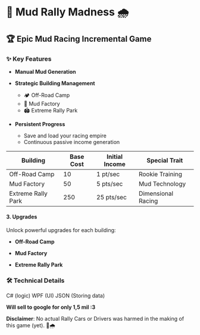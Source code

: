 # 🚜 Mud Rally Madness 🌧️

## 🏆 Epic Mud Racing Incremental Game

### ✨ Key Features

- **Manual Mud Generation**
- **Strategic Building Management**
  - 🏕️ Off-Road Camp
  - 🚜 Mud Factory
  - 🏟️ Extreme Rally Park

- **Persistent Progress**
  - Save and load your racing empire
  - Continuous passive income generation


| Building | Base Cost | Initial Income | Special Trait |
|----------|-----------|----------------|---------------|
| Off-Road Camp | 10 | 1 pt/sec | Rookie Training |
| Mud Factory | 50 | 5 pts/sec | Mud Technology |
| Extreme Rally Park | 250 | 25 pts/sec | Dimensional Racing |

#### 3. Upgrades
Unlock powerful upgrades for each building:
- **Off-Road Camp** 

- **Mud Factory**

- **Extreme Rally Park**

### 🛠️ Technical Details
C# (logic)
WPF (UI)
JSON (Storing data)


**Will sell to google for only 1,5 mil :3**

**Disclaimer**: No actual Rally Cars or Drivers was harmed in the making of this game (yet). 🚜🌧️
